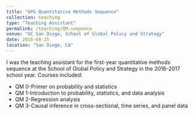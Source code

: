 ```yaml
---
title: "GPS Quantitative Methods Sequence"
collection: teaching
type: "Teaching Assistant"
permalink: /teaching/QM-sequence
venue: "UC San Diego, School of Global Policy and Strategy"
date: 2016-08-25
location: "San Diego, CA"
---
```


I was the teaching assistant for the first-year quantitative methods sequence at the School of Global Policy and Strategy in the 2016-2017 school year. Courses included: 
* QM 0-Primer on probability and statistics
* QM 1-Introduction to probability, statistics, and data analysis
* QM 2-Regression analysis
* QM 3-Causal inference in cross-sectional, time series, and panel data

